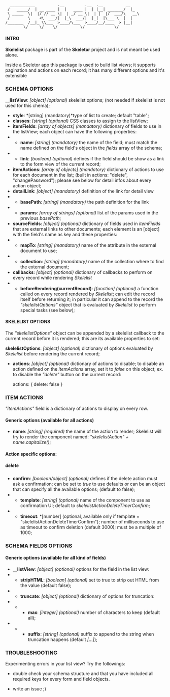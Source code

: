       ___________          .__         .__  .__          __
     /   _____/  | __ ____ |  |   ____ |  | |__| _______/  |_
     \ _____  \|  |/ // __ \|  | _/ __ \|  | |  |/  ___/\   __\
     /        \    <\  ___/|  |_\  ___/|  |_|  |\___ \  |  |
    /_______  /__|_ \\___  >____/\___  >____/__/____  > |__|
            \/     \/    \/          \/             \/

#### INTRO
**Skelelist** package is part of the **Skeletor** project and is not meant be used alone.

Inside a Skeletor app this package is used to build list views; it supports pagination and actions on each record; it has many different options and it's extensible

### SCHEMA OPTIONS

**__listView**: *[object] (optional)* skelelist options; (not needed if skelelist is not used for this chema);

- **style**: *[string] (mandatory)*type of list to create; default "table";
- **classes**: *[string] (optional)* CSS classes to assign to the listView;
- **itemFields**: *[array of objects] (mandatory)* dictionary of fields to use in the listView; each object can have the following properties:
- - **name**: *[string] (mandatory)* the name of the field; must match the name defined on the field's object in the *fields* array of the schema;
- - **link**: *[boolean] (optional)* defines if the field should be show as a link to the form view of the current record;
- **itemActions**: *[array of objects] (mandatory)* dictionary of actions to use for each document in the list; (built in actions: "delete", "changePassword"); please see below for detail infos about every action object;
- **detailLink**: *[object] (mandatory)* definition of the link for detail view
- - **basePath**: *[string] (mandatory)* the path definition for the link
- - **params**: *[array of strings] (optional)* list of the params used in the previous *basePath*;
- **sourceFields**: *[object] (optional)* dictionary of fields used in *itemFields* that are external links to other documents; each element is an [object] with the field's name as key and these properties:
- - **mapTo**: *[string] (mandatory)* name of the attribute in the external document to use;
- - **collection**: *[string] (mandatory)* name of the collection where to find the external document;
- **callbacks**: *[object] (optional)* dictionary of callbacks to perform on every record while rendering *Skelelist*
- - **beforeRendering(currentRecord)**: *[function] (optional)* a function called on every record rendered by *Skelelist*; can edit the record itself before returning it; in particular it can append to the record the *"skelelistOptions"* object that is evaluated by *Skelelist* to perform special tasks (see below);


#### SKELELIST OPTIONS

The *"skelelistOptions"* object can be appended by a skelelist callback to the current record before it is rendered; this are its available properties to set:

**skelelistOptions**: *[object] (optional)* dictionary of options evaluated by *Skelelist* before rendering the current record;
- **actions**: *[object] (optional)* dictionary of actions to disable; to disable an action defined on the *itemActions* array, set it to *false* on this object; ex. to disable the *"delete"* button on the current record:


    actions: {
        delete: false
    }


### ITEM ACTIONS

*"itemActions"* field is a dictionary of actions to display on every row.

#### Generic options (available for all actions)

- **name**: *[string] (required)* the name of the action to render; Skelelist will try to render the component named: *"skelelistAction" + name.capitalize()*;

#### Action specific options:

##### delete

- **confirm**: *[boolean/object] (optional)* defines if the delete action must ask a confirmation; can be set to *true* to use defaults or can be an object that can specify all the available options; (default to false);
- - **template**: *[string] (optional)* name of the component to use as confirmation UI; default to *skelelistActionDeleteTimerConfirm*;
- - **timeout**: *[number] (optional, available only if template = "skelelistActionDeleteTimerConfirm"); number of milliseconds to use as timeout to confirm deletion (default 3000); must be a multiple of 1000;


### SCHEMA FIELDS OPTIONS

#### Generic options (available for all kind of fields)

- **__listView**: *[object] (optional)* options for the field in the list view:
- - **stripHTML**: *[boolean] (optional)* set to true to strip out HTML from the value (default false);
- - **truncate**: *[object] (optional)* dictionary of options for truncation:
- - - **max**: *[integer] (optional)* number of characters to keep (default all);
- - - **suffix**: *[string] (optional)* suffix to append to the string when truncation happens (default *[...]*);




### TROUBLESHOOTING

Experimenting errors in your list view? Try the followings:

- double check your schema structure and that you have included all required keys for every form and field objects.

- write an issue ;)
